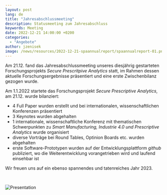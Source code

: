 ```yaml
---
layout: post
lang: de
title: "Jahresabschlussmeeting"
description: Statusmeeting zum Jahresabschluss
keywords: Meeting
date: 2022-12-21 14:00:00 +0200
categories:
  - "Angebote"
author: jzenisek
image: /news/resources/2022-12-21-spaannualreport/spaannualreport-01.png
---
```


Am 21.12. fand das Jahresabschlussmeeting unseres diesjährig gestarteten Forschungsprojekts *Secure Prescritpive Analytics* statt, im Rahmen dessen aktuelle Forschungsergebnisse präsentiert und eine erste Zwischenbilanz gezogen wurde.

<!--more-->
Am 1.1.2022 startete das Forschungsprojekt *Secure Prescriptive Analytics*, am 21.12. wurde bilanziert:
 - 4 Full Paper wurden erstellt und bei internationalen, wissenschaftlichen Konferenzen präsentiert
 - 3 Keynotes wurden abgehalten
 - 1 internationale, wissenschaftliche Konferenz mit thematischen Schwerpunkten zu *Smart Manufacturing, Industrie 4.0 und Prescriptive Analytics* wurde organisiert
 - diverse Vorträge bei Round Tables, Optinion Boards etc. wurden abgehalten
 - erste Software-Prototypen wurden auf der Entwicklungsplattform *github* publiziert, wo die Weiterentwicklung vorangetrieben wird und laufend einsehbar ist

Wir freuen uns auf ein ebenso spannendes und tatenreiches Jahr 2023.

<br/>

![Presentation](/blog/resources/2022-12-21-spaannualreport/spaannualreport-01.png)
